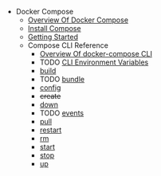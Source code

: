 - Docker Compose
  - [Overview Of Docker Compose](./docker-compose/overview-of-docker-compose/overview-of-docker-compose.md)
  - [Install Compose](./docker-compose/install-compose/install-compose.md)
  - [Getting Started](./docker-compose/getting-started/getting-started.md)
  - Compose CLI Reference
    - [Overview Of docker-compose CLI](./docker-compose/compose-cli-reference/overview-of-docker-compose-cli/overview-of-docker-compose-cli.md)
    - TODO [CLI Environment Variables](./docker-compose/compose-cli-reference/cli-environment-variables/cli-environment-variables.md)
    - [build](./docker-compose/compose-cli-reference/build/build.md)
    - TODO [bundle](./docker-compose/compose-cli-reference/bundle/bundle.md)
    - [config](./docker-compose/compose-cli-reference/config/config.md)
    - ~~create~~
    - [down](./docker-compose/compose-cli-reference/down/down.md)
    - TODO [events](./docker-compose/compose-cli-reference/events/events.md)
    - [pull](./docker-compose/compose-cli-reference/pull/pull.md)
    - [restart](./docker-compose/compose-cli-reference/restart/restart.md)
    - [rm](./docker-compose/compose-cli-reference/rm/rm.md)
    - [start](./docker-compose/compose-cli-reference/start/start.md)
    - [stop](./docker-compose/compose-cli-reference/stop/stop.md)
    - [up](./docker-compose/compose-cli-reference/up/up.md)
